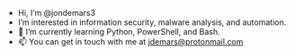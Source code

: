 - Hi, I’m @jondemars3
- I’m interested in information security, malware analysis, and automation.
- 🌱 I’m currently learning Python, PowerShell, and Bash.
- 📫 You can get in touch with me at jdemars@protonmail.com

<!---
jondemars3/jondemars3 is a ✨ special ✨ repository because its `README.md` (this file) appears on your GitHub profile.
You can click the Preview link to take a look at your changes.
--->
